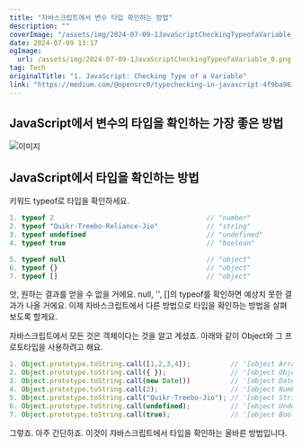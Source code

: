 ```yaml
---
title: "자바스크립트에서 변수 타입 확인하는 방법"
description: ""
coverImage: "/assets/img/2024-07-09-1JavaScriptCheckingTypeofaVariable_0.png"
date: 2024-07-09 13:17
ogImage:
  url: /assets/img/2024-07-09-1JavaScriptCheckingTypeofaVariable_0.png
tag: Tech
originalTitle: "1. JavaScript: Checking Type of a Variable"
link: "https://medium.com/@opensrc0/typechecking-in-javascript-4f9ba96184c6"
---
```


## JavaScript에서 변수의 타입을 확인하는 가장 좋은 방법

![이미지](/assets/img/2024-07-09-1JavaScriptCheckingTypeofaVariable_0.png)

## JavaScript에서 타입을 확인하는 방법

키워드 typeof로 타입을 확인하세요.

<div class="content-ad"></div>

```js
1. typeof 2                                      // "number"
2. typeof "Quikr-Treebo-Reliance-Jio"            // "string"
3. typeof undefined                              // "undefined"
4. typeof true                                   // "boolean"
```

```js
5. typeof null                                   // "object"
6. typeof {}                                     // "object"
7. typeof []                                     // "object"
```

앗, 원하는 결과를 얻을 수 없을 거에요. null, '', []의 typeof를 확인하면 예상치 못한 결과가 나올 거에요. 이제 자바스크립트에서 다른 방법으로 타입을 확인하는 방법을 살펴보도록 할게요.

자바스크립트에서 모든 것은 객체이다는 것을 알고 계셨죠. 아래와 같이 Object와 그 프로토타입을 사용하려고 해요.

<div class="content-ad"></div>

```js
1. Object.prototype.toString.call([1,2,3,4]);          // '[object Array]'
2. Object.prototype.toString.call({ });                // '[object Object]'
3. Object.prototype.toString.call(new Date())          // '[object Date]'
4. Object.prototype.toString.call(2);                  // '[object Number]'
5. Object.prototype.toString.call("Quikr-Treebo-Jio"); // '[object String]'
6. Object.prototype.toString.call(undefined);          // '[object Undefined]'
7. Object.prototype.toString.call(true);               // '[object Boolean]'
```

그렇죠. 아주 간단하죠. 이것이 자바스크립트에서 타입을 확인하는 올바른 방법입니다.
